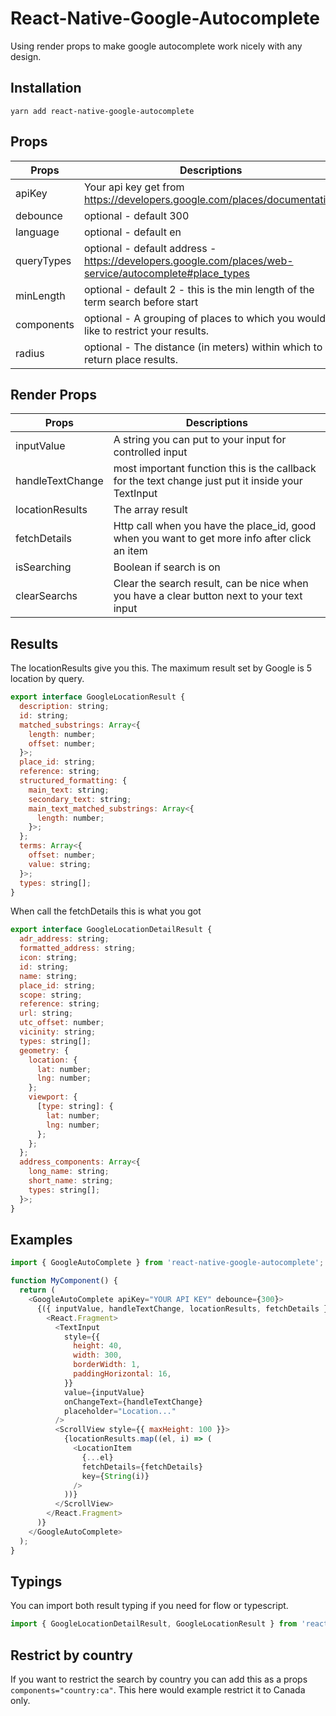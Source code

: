 # React-Native-Google-Autocomplete

Using render props to make google autocomplete work nicely with any design.

## Installation

`yarn add react-native-google-autocomplete`


## Props


| Props      | Descriptions                                                                                           |
| ---------- | ------------------------------------------------------------------------------------------------------ |
| apiKey     | Your api key get from https://developers.google.com/places/documentation                               |
| debounce   | optional - default 300                                                                                 |
| language   | optional - default en                                                                                  |
| queryTypes | optional - default address - https://developers.google.com/places/web-service/autocomplete#place_types |
| minLength  | optional - default 2 - this is the min length of the term search before start                          |
| components | optional - A grouping of places to which you would like to restrict your results.                      |
| radius     | optional - The distance (in meters) within which to return place results.                              |


## Render Props


| Props            | Descriptions                                                                                       |
| ---------------- | -------------------------------------------------------------------------------------------------- |
| inputValue       | A string you can put to your input for controlled input                                            |
| handleTextChange | most important function this is the callback for the text change just put it inside your TextInput |
| locationResults  | The array result                                                                                   |
| fetchDetails     | Http call when you have the place_id, good when you want to get more info after click an item      |
| isSearching      | Boolean if search is on                                                                            |
| clearSearchs     | Clear the search result, can be nice when you have a clear button next to your text input          |

## Results

The locationResults give you this. The maximum result set by Google is 5 location by query.

```js
export interface GoogleLocationResult {
  description: string;
  id: string;
  matched_substrings: Array<{
    length: number;
    offset: number;
  }>;
  place_id: string;
  reference: string;
  structured_formatting: {
    main_text: string;
    secondary_text: string;
    main_text_matched_substrings: Array<{
      length: number;
    }>;
  };
  terms: Array<{
    offset: number;
    value: string;
  }>;
  types: string[];
}
```

When call the fetchDetails this is what you got

```js
export interface GoogleLocationDetailResult {
  adr_address: string;
  formatted_address: string;
  icon: string;
  id: string;
  name: string;
  place_id: string;
  scope: string;
  reference: string;
  url: string;
  utc_offset: number;
  vicinity: string;
  types: string[];
  geometry: {
    location: {
      lat: number;
      lng: number;
    };
    viewport: {
      [type: string]: {
        lat: number;
        lng: number;
      };
    };
  };
  address_components: Array<{
    long_name: string;
    short_name: string;
    types: string[];
  }>;
}
```

## Examples

```js
import { GoogleAutoComplete } from 'react-native-google-autocomplete';

function MyComponent() {
  return (
    <GoogleAutoComplete apiKey="YOUR API KEY" debounce={300}>
      {({ inputValue, handleTextChange, locationResults, fetchDetails }) => (
        <React.Fragment>
          <TextInput
            style={{
              height: 40,
              width: 300,
              borderWidth: 1,
              paddingHorizontal: 16,
            }}
            value={inputValue}
            onChangeText={handleTextChange}
            placeholder="Location..."
          />
          <ScrollView style={{ maxHeight: 100 }}>
            {locationResults.map((el, i) => (
              <LocationItem
                {...el}
                fetchDetails={fetchDetails}
                key={String(i)}
              />
            ))}
          </ScrollView>
        </React.Fragment>
      )}
    </GoogleAutoComplete>
  );
}
```

## Typings

You can import both result typing if you need for flow or typescript.

```js
import { GoogleLocationDetailResult, GoogleLocationResult } from 'react-native-google-autocomplete';
```

## Restrict by country

If you want to restrict the search by country you can add this as a props `components="country:ca"`. This here would example restrict it to Canada only.